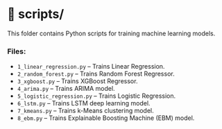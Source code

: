 # 📂 scripts/

This folder contains Python scripts for training machine learning models.

### Files:
- `1_linear_regression.py` – Trains Linear Regression.
- `2_random_forest.py` – Trains Random Forest Regressor.
- `3_xgboost.py` – Trains XGBoost Regressor.
- `4_arima.py` – Trains ARIMA model.
- `5_logistic_regression.py` – Trains Logistic Regression.
- `6_lstm.py` – Trains LSTM deep learning model.
- `7_kmeans.py` – Trains k-Means clustering model.
- `8_ebm.py` – Trains Explainable Boosting Machine (EBM) model.